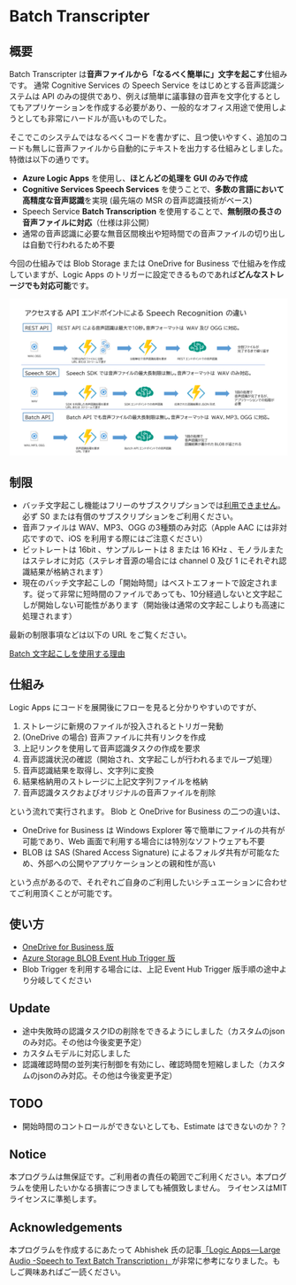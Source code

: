 # Batch Transcripter

## 概要
Batch Transcripter は**音声ファイルから「なるべく簡単に」文字を起こす**仕組みです。
通常 Cognitive Services の Speech Service をはじめとする音声認識システムは API のみの提供であり、例えば簡単に議事録の音声を文字化するとしてもアプリケーションを作成する必要があり、一般的なオフィス用途で使用しようとしても非常にハードルが高いものでした。

そこでこのシステムではなるべくコードを書かずに、且つ使いやすく、追加のコードも無しに音声ファイルから自動的にテキストを出力する仕組みとしました。特徴は以下の通りです。

- **Azure Logic Apps** を使用し、**ほとんどの処理を GUI のみで作成**
- **Cognitive Services Speech Services** を使うことで、**多数の言語において高精度な音声認識**を実現 (最先端の MSR の音声認識技術がベース)
- Speech Service **Batch Transcription** を使用することで、**無制限の長さの音声ファイルに対応**（仕様は非公開）
- 通常の音声認識に必要な無音区間検出や短時間での音声ファイルの切り出しは自動で行われるため不要

今回の仕組みでは Blob Storage または OneDrive for Business で仕組みを作成していますが、Logic Apps のトリガーに設定できるものであれば**どんなストレージでも対応可能**です。

![Differentiation_Speech_Method.png](img/Differentiation_Speech_Method.png)

## 制限

- バッチ文字起こし機能はフリーのサブスクリプションでは[利用できません](https://docs.microsoft.com/ja-jp/azure/cognitive-services/speech-service/batch-transcription#subscription-key)。必ず S0 または有償のサブスクリプションをご利用ください。
- 音声ファイルは WAV、MP3、OGG の3種類のみ対応（Apple AAC には非対応ですので、iOS を利用する際にはご注意ください）
- ビットレートは 16bit 、サンプルレートは 8 または 16 KHz 、モノラルまたはステレオに対応（ステレオ音源の場合には channel 0 及び 1 にそれぞれ認識結果が格納されます）
- 現在のバッチ文字起こしの「開始時間」はベストエフォートで設定されます。従って非常に短時間のファイルであっても、10分経過しないと文字起こしが開始しない可能性があります（開始後は通常の文字起こしよりも高速に処理されます）

最新の制限事項などは以下の URL をご覧ください。

[Batch 文字起こしを使用する理由](https://docs.microsoft.com/ja-jp/azure/cognitive-services/speech-service/batch-transcription)

## 仕組み
Logic Apps にコードを展開後にフローを見ると分かりやすいのですが、

1. ストレージに新規のファイルが投入されるとトリガー発動
2. (OneDrive の場合) 音声ファイルに共有リンクを作成
3. 上記リンクを使用して音声認識タスクの作成を要求
4. 音声認識状況の確認（開始され、文字起こしが行われるまでループ処理）
5. 音声認識結果を取得し、文字列に変換
6. 結果格納用のストレージに上記文字列ファイルを格納
7. 音声認識タスクおよびオリジナルの音声ファイルを削除

という流れで実行されます。
Blob と OneDrive for Business の二つの違いは、

- OneDrive for Business は Windows Explorer 等で簡単にファイルの共有が可能であり、Web 画面で利用する場合には特別なソフトウェアも不要
- BLOB は SAS (Shared Access Signature) によるフォルダ共有が可能なため、外部への公開やアプリケーションとの親和性が高い

という点があるので、それぞれご自身のご利用したいシチュエーションに合わせてご利用頂くことが可能です。

## 使い方

- [OneDrive for Business 版](usageODB.md)
- [Azure Storage BLOB Event Hub Trigger 版](usageBlobEH.md)
- Blob Trigger を利用する場合には、上記 Event Hub Trigger 版手順の途中より分岐してください

## Update
- 途中失敗時の認識タスクIDの削除をできるようにしました（カスタムのjsonのみ対応。その他は今後変更予定）
- カスタムモデルに対応しました
- 認識確認時間の並列実行制御を有効にし、確認時間を短縮しました（カスタムのjsonのみ対応。その他は今後変更予定）

## TODO
- 開始時間のコントロールができないとしても、Estimate はできないのか？？

## Notice
本プログラムは無保証です。ご利用者の責任の範囲でご利用ください。本プログラムを使用したいかなる損害につきましても補償致しません。
ライセンスはMITライセンスに準拠します。

## Acknowledgements
本プログラムを作成するにあたって Abhishek 氏の記事[「Logic Apps — Large Audio -Speech to Text Batch Transcription」](https://medium.com/@abhishekcskumar/logic-apps-large-audio-speech-to-text-batch-transcription-d71e93bbaeec)が非常に参考になりました。もしご興味あればご一読ください。